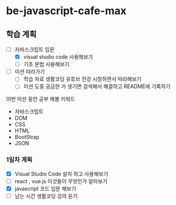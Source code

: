 # be-javascript-cafe-max

## 학습 계획

-[ ] 자바스크립트 입문
  - [x] visual studio code 사용해보기
  - [ ] 기초 문법 사용해보기
-[ ] 미션 따라가기
  - [ ] 학습 자료 생활코딩 유튜브 전강 시청하면서 따라해보기
  - [ ] 미션 도중 궁금한 거 생기면 검색해서 해결하고 README에 기록하기

이번 미션 동안 공부 해볼 키워드 <br>
- 자바스크립트
- DOM
- CSS
- HTML
- BootStrap
- JSON

### 1일차 계획

-[x] Visual Studio Code 설치 하고 사용해보기
-[ ] react , vue.js 이것들이 무엇인가 알아보기 
-[x] javascript 코드 입문 해보기 
-[ ] 남는 시간 생활코딩 강의 듣기
